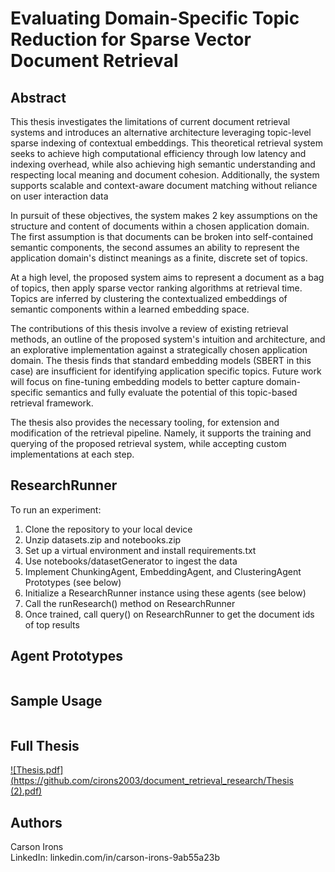 # Evaluating Domain-Specific Topic Reduction for Sparse Vector Document Retrieval

## Abstract

This thesis investigates the limitations of current document retrieval systems and introduces an alternative architecture leveraging topic-level sparse indexing of contextual embeddings. This theoretical retrieval system seeks to achieve high computational efficiency through low latency and indexing overhead, while also achieving high semantic understanding and respecting local meaning and document cohesion. Additionally, the system supports scalable and context-aware document matching without reliance on user interaction data

In pursuit of these objectives, the system makes 2 key assumptions on the structure and content of documents within a chosen application domain. The first assumption is that documents can be broken into self-contained semantic components, the second assumes an ability to represent the application domain's distinct meanings as a finite, discrete set of topics. 

At a high level, the proposed system aims to represent a document as a bag of topics, then apply sparse vector ranking algorithms at retrieval time. Topics are inferred by clustering the contextualized embeddings of semantic components within a learned embedding space.

The contributions of this thesis involve a review of existing retrieval methods, an outline of the proposed system's intuition and architecture, and an explorative implementation against a strategically chosen application domain. The thesis finds that standard embedding models (SBERT in this case) are insufficient for identifying application specific topics. Future work will focus on fine-tuning embedding models to better capture domain-specific semantics and fully evaluate the potential of this topic-based retrieval framework.

The thesis also provides the necessary tooling, for extension and modification of the retrieval pipeline. Namely, it supports the training and querying of the proposed retrieval system, while accepting custom implementations at each step. 

## ResearchRunner
To run an experiment:
1) Clone the repository to your local device
2) Unzip datasets.zip and notebooks.zip
3) Set up a virtual environment and install requirements.txt
4) Use notebooks/datasetGenerator to ingest the data
5) Implement ChunkingAgent, EmbeddingAgent, and ClusteringAgent Prototypes (see below)
6) Initialize a ResearchRunner instance using these agents (see below)
7) Call the runResearch() method on ResearchRunner
8) Once trained, call query() on ResearchRunner to get the document ids of top results

## Agent Prototypes
![]()

## Sample Usage 
![]()

## Full Thesis 
[![Thesis.pdf](https://github.com/cirons2003/document_retrieval_research/Thesis (2).pdf)](https://github.com/cirons2003/document_retrieval_research/blob/master/Thesis%20(2).pdf)




## Authors
Carson Irons  
LinkedIn: linkedin.com/in/carson-irons-9ab55a23b
